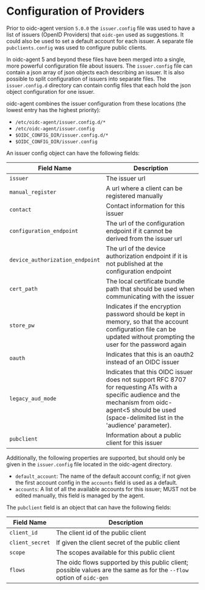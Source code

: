 # Configuration of Providers

Prior to oidc-agent version `5.0.0` the `issuer.config` file was used to have a list of issuers (OpenID Providers)
that `oidc-gen` used as suggestions.
It could also be used to set a default account for each issuer. A separate file `pubclients.config` was used to
configure public clients.

In oidc-agent 5 and beyond these files have been merged into a single, more powerful configuration file about issuers.
The `issuer.config` file can contain a json array of json objects each describing an issuer. It is also possible to
split configuration of issuers into separate files.
The `issuer.config.d` directory can contain config files that each hold the json object configuration for one issuer.

oidc-agent combines the issuer configuration from these locations (the lowest entry has the highest priority):

- `/etc/oidc-agent/issuer.config.d/*`
- `/etc/oidc-agent/issuer.config`
- `$OIDC_CONFIG_DIR/issuer.config.d/*`
- `$OIDC_CONFIG_DIR/issuer.config`

An issuer config object can have the following fields:

| Field Name                      | Description                                                                                                                                                                                                  |
|---------------------------------|--------------------------------------------------------------------------------------------------------------------------------------------------------------------------------------------------------------|
| `issuer`                        | The issuer url                                                                                                                                                                                               |
| `manual_register`               | A url where a client can be registered manually                                                                                                                                                              |
| `contact`                       | Contact information for this issuer                                                                                                                                                                          |
| `configuration_endpoint`        | The url of the configuration endpoint if it cannot be derived from the issuer url                                                                                                                            |
| `device_authorization_endpoint` | The url of the device authorization endpoint if it is not published at the configuration endpoint                                                                                                            |
| `cert_path`                     | The local certificate bundle path that should be used when communicating with the issuer                                                                                                                     |
| `store_pw`                      | Indicates if the encryption password should be kept in memory, so that the account configuration file can be updated without prompting the user for the password again                                       |
| `oauth`                         | Indicates that this is an oauth2 instead of an OIDC issuer                                                                                                                                                   |
| `legacy_aud_mode`               | Indicates that this OIDC issuer does not support RFC 8707 for requesting ATs with a specific audience and the mechanism from oidc-agent<5 should be used (space-delimited list in the 'audience' parameter). |
| `pubclient`                     | Information about a public client for this issuer                                                                                                                                                            |

Additionally, the following properties are supported, but should only be given in the `issuer.config` file located in
the oidc-agent directory.

- `default_account`: The name of the default account config; if not given the first account config in the `accounts`
  field is used as a default.
- `accounts`: A list of all the available accounts for this issuer; MUST not be edited manually, this field is managed
  by
  the agent.

The `pubclient` field is an object that can have the following fields:

| Field Name      | Description                                                                                                           |
|-----------------|-----------------------------------------------------------------------------------------------------------------------|
| `client_id`     | The client id of the public client                                                                                    |
| `client_secret` | If given the client secret of the public client                                                                       |
| `scope`         | The scopes available for this public client                                                                           |
| `flows`         | The oidc flows supported by this public client; possible values are the same as for the `--flow` option of `oidc-gen` |
